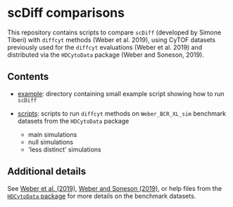# scDiff comparisons

This repository contains scripts to compare `scDiff` (developed by Simone Tiberi) with `diffcyt` methods (Weber et al. 2019), using CyTOF datasets previously used for the `diffcyt` evaluations (Weber et al. 2019) and distributed via the `HDCytoData` package (Weber and Soneson, 2019).


## Contents

- [example](example/): directory containing small example script showing how to run `scDiff`
- [scripts](scripts/): scripts to run `diffcyt` methods on `Weber_BCR_XL_sim` benchmark datasets from the `HDCytoData` package

    - main simulations
    - null simulations
    - 'less distinct' simulations


## Additional details

See [Weber et al. (2019)](https://www.nature.com/articles/s42003-019-0415-5), [Weber and Soneson (2019)](https://f1000research.com/articles/8-1459), or help files from the [`HDCytoData` package](https://bioconductor.org/packages/HDCytoData) for more details on the benchmark datasets.


